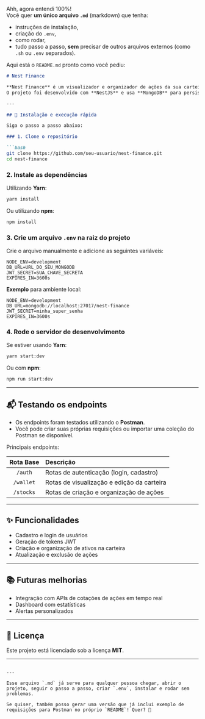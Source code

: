 Ahh, agora entendi 100%!  
Você quer **um único arquivo `.md`** (markdown) que tenha:

- instruções de instalação,  
- criação do `.env`,  
- como rodar,  
- tudo passo a passo, **sem** precisar de outros arquivos externos (como `.sh` ou `.env` separados).

Aqui está o `README.md` pronto como você pediu:

```markdown
# Nest Finance

**Nest Finance** é um visualizador e organizador de ações da sua carteira.  
O projeto foi desenvolvido com **NestJS** e usa **MongoDB** para persistência de dados.

---

## 🚀 Instalação e execução rápida

Siga o passo a passo abaixo:

### 1. Clone o repositório

```bash
git clone https://github.com/seu-usuario/nest-finance.git
cd nest-finance
```

### 2. Instale as dependências

Utilizando **Yarn**:

```bash
yarn install
```

Ou utilizando **npm**:

```bash
npm install
```

### 3. Crie um arquivo `.env` na raiz do projeto

Crie o arquivo manualmente e adicione as seguintes variáveis:

```env
NODE_ENV=development
DB_URL=URL_DO_SEU_MONGODB
JWT_SECRET=SUA_CHAVE_SECRETA
EXPIRES_IN=3600s
```

**Exemplo** para ambiente local:

```env
NODE_ENV=development
DB_URL=mongodb://localhost:27017/nest-finance
JWT_SECRET=minha_super_senha
EXPIRES_IN=3600s
```

### 4. Rode o servidor de desenvolvimento

Se estiver usando **Yarn**:

```bash
yarn start:dev
```

Ou com **npm**:

```bash
npm run start:dev
```

---

## 📬 Testando os endpoints

- Os endpoints foram testados utilizando o **Postman**.
- Você pode criar suas próprias requisições ou importar uma coleção do Postman se disponível.

Principais endpoints:

| Rota Base | Descrição |
| :-------: | :------- |
| `/auth` | Rotas de autenticação (login, cadastro) |
| `/wallet` | Rotas de visualização e edição da carteira |
| `/stocks` | Rotas de criação e organização de ações |

---

## ✨ Funcionalidades

- Cadastro e login de usuários
- Geração de tokens JWT
- Criação e organização de ativos na carteira
- Atualização e exclusão de ações

---

## 📚 Futuras melhorias

- Integração com APIs de cotações de ações em tempo real
- Dashboard com estatísticas
- Alertas personalizados

---

## 📜 Licença

Este projeto está licenciado sob a licença **MIT**.

---
```

---

Esse arquivo `.md` já serve para qualquer pessoa chegar, abrir o projeto, seguir o passo a passo, criar `.env`, instalar e rodar sem problemas.

Se quiser, também posso gerar uma versão que já inclui exemplo de requisições para Postman no próprio `README`! Quer? 🚀